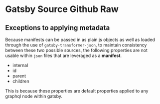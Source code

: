 # Gatsby Source Github Raw


## Exceptions to applying metadata

Because manifests can be passed in as plain js objects as well as loaded through the use of 
`gatsby-transformer-json`, to maintain consistency between these two possible sources, the following
properties are not usable within `json` files that are leveraged as a __manifest__.

- internal
- id
- parent
- children

This is because these properties are default properties applied to any graphql node within gatsby. 
